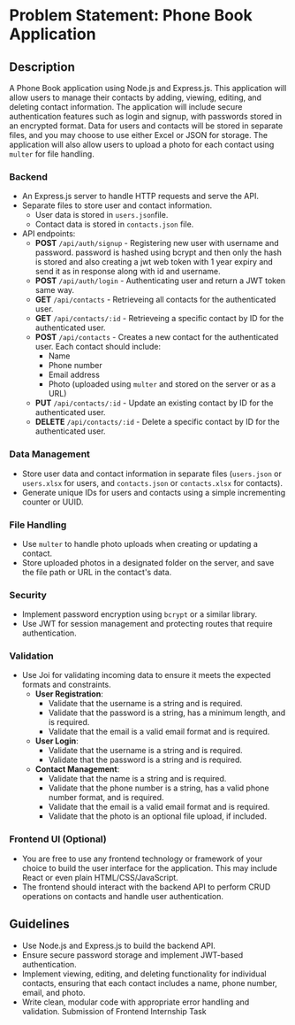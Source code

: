 # Problem Statement: Phone Book Application

## Description

A Phone Book application using Node.js and Express.js. This application will allow users to manage their contacts by adding, viewing, editing, and deleting contact information. The application will include secure authentication features such as login and signup, with passwords stored in an encrypted format. Data for users and contacts will be stored in separate files, and you may choose to use either Excel or JSON for storage. The application will also allow users to upload a photo for each contact using `multer` for file handling.

### Backend

- An Express.js server to handle HTTP requests and serve the API.
- Separate files to store user and contact information.
  - User data is stored in `users.json`file.
  - Contact data is stored in `contacts.json` file.
- API endpoints:
  - **POST** `/api/auth/signup` - Registering new user with username and password. password is hashed using bcrypt and then only the hash is stored and also creating a jwt web token with 1 year expiry and send it as in response along with id and username.
  - **POST** `/api/auth/login` - Authenticating user and return a JWT token same way.
  - **GET** `/api/contacts` - Retrieveing all contacts for the authenticated user.
  - **GET** `/api/contacts/:id` - Retrieveing a specific contact by ID for the authenticated user.
  - **POST** `/api/contacts` - Creates a new contact for the authenticated user. Each contact should include:
    - Name
    - Phone number
    - Email address
    - Photo (uploaded using `multer` and stored on the server or as a URL)
  - **PUT** `/api/contacts/:id` - Update an existing contact by ID for the authenticated user.
  - **DELETE** `/api/contacts/:id` - Delete a specific contact by ID for the authenticated user.

### Data Management

- Store user data and contact information in separate files (`users.json` or `users.xlsx` for users, and `contacts.json` or `contacts.xlsx` for contacts).
- Generate unique IDs for users and contacts using a simple incrementing counter or UUID.

### File Handling

- Use `multer` to handle photo uploads when creating or updating a contact.
- Store uploaded photos in a designated folder on the server, and save the file path or URL in the contact's data.

### Security

- Implement password encryption using `bcrypt` or a similar library.
- Use JWT for session management and protecting routes that require authentication.

### Validation

- Use Joi for validating incoming data to ensure it meets the expected formats and constraints.
  - **User Registration**:
    - Validate that the username is a string and is required.
    - Validate that the password is a string, has a minimum length, and is required.
    - Validate that the email is a valid email format and is required.
  - **User Login**:
    - Validate that the username is a string and is required.
    - Validate that the password is a string and is required.
  - **Contact Management**:
    - Validate that the name is a string and is required.
    - Validate that the phone number is a string, has a valid phone number format, and is required.
    - Validate that the email is a valid email format and is required.
    - Validate that the photo is an optional file upload, if included.

### Frontend UI (Optional)

- You are free to use any frontend technology or framework of your choice to build the user interface for the application. This may include React or even plain HTML/CSS/JavaScript.
- The frontend should interact with the backend API to perform CRUD operations on contacts and handle user authentication.

## Guidelines

- Use Node.js and Express.js to build the backend API.
- Ensure secure password storage and implement JWT-based authentication.
- Implement viewing, editing, and deleting functionality for individual contacts, ensuring that each contact includes a name, phone number, email, and photo.
- Write clean, modular code with appropriate error handling and validation.
  Submission of Frontend Internship Task